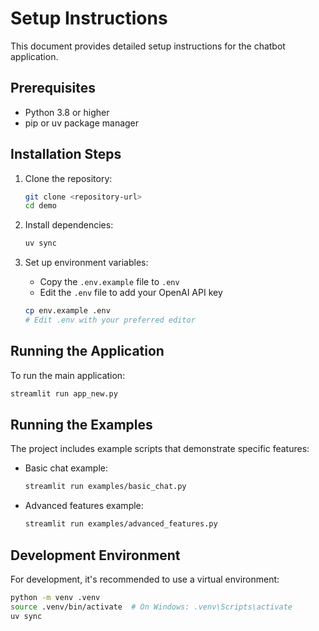 # Setup Instructions

This document provides detailed setup instructions for the chatbot application.

## Prerequisites

- Python 3.8 or higher
- pip or uv package manager

## Installation Steps

1. Clone the repository:
   ```bash
   git clone <repository-url>
   cd demo
   ```

2. Install dependencies:
   ```bash
   uv sync
   ```

3. Set up environment variables:
   - Copy the `.env.example` file to `.env`
   - Edit the `.env` file to add your OpenAI API key
   ```bash
   cp env.example .env
   # Edit .env with your preferred editor
   ```

## Running the Application

To run the main application:

```bash
streamlit run app_new.py
```

## Running the Examples

The project includes example scripts that demonstrate specific features:

- Basic chat example:
  ```bash
  streamlit run examples/basic_chat.py
  ```

- Advanced features example:
  ```bash
  streamlit run examples/advanced_features.py
  ```

## Development Environment

For development, it's recommended to use a virtual environment:

```bash
python -m venv .venv
source .venv/bin/activate  # On Windows: .venv\Scripts\activate
uv sync
```
